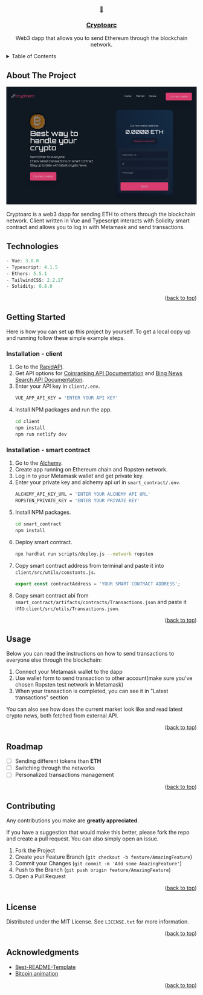 <div id="top"></div>

<!-- PROJECT HEADER -->
<br />
<div align="center">
  <a href="https://github.com/kajtd/cryptoarc">
    🔗
  </a>

<a href="https://cryptoarc.netlify.app/">
  <h3 align="center">Cryptoarc</h3>
</a>
  <p align="center">
    Web3 dapp that allows you to send Ethereum through the blockchain network.
  </p>
</div>

<!-- TABLE OF CONTENTS -->
<details>
  <summary>Table of Contents</summary>
  <ul>
    <li><a href="#about-the-project">About The Project</a></li>
    <li><a href="#technologies">Technologies</a></li>
    <li><a href="#getting-started">Getting Started</a></li>
    <li><a href="#usage">Usage</a></li>
    <li><a href="#roadmap">Roadmap</a></li>
    <li><a href="#contributing">Contributing</a></li>
    <li><a href="#license">License</a></li>
    <li><a href="#acknowledgments">Acknowledgments</a></li>
  </ul>
</details>

<!-- ABOUT THE PROJECT -->

## About The Project

![Website gif](../screencapture.png)

Cryptoarc is a web3 dapp for sending ETH to others through the blockchain network. Client written in Vue and Typescript interacts with Solidity smart contract and allows you to log in with Metamask and send transactions.

<!-- TECHNOLOGIES -->

## Technologies

```js
- Vue: 3.0.0
- Typescript: 4.1.5
- Ethers: 5.5.1
- TailwindCSS: 2.2.17
- Solidity: 0.8.0
```

<p align="right">(<a href="#top">back to top</a>)</p>
<!-- GETTING STARTED -->

## Getting Started

Here is how you can set up this project by yourself.
To get a local copy up and running follow these simple example steps.

### Installation - client

1.  Go to the [RapidAPI](https://rapidapi.com/).
2.  Get API options for [Coinranking API Documentation](https://rapidapi.com/microsoft-azure-org-microsoft-cognitive-services/api/bing-news-search1) and [Bing News Search API Documentation](https://rapidapi.com/Coinranking/api/coinranking1/details).
3.  Enter your API key in `client/.env`.
    ```sh
    VUE_APP_API_KEY = 'ENTER YOUR API KEY'
    ```
4.  Install NPM packages and run the app.
    ```sh
    cd client
    npm install
    npm run netlify dev
    ```

### Installation - smart contract

1.  Go to the [Alchemy](https://www.alchemy.com/).
2.  Create app running on Ethereum chain and Ropsten network.
3.  Log in to your Metamask wallet and get private key.
4.  Enter your private key and alchemy api url in `smart_contract/.env`.
    ```sh
    ALCHEMY_API_KEY_URL = 'ENTER YOUR ALCHEMY API URL'
    ROPSTEN_PRIVATE_KEY = 'ENTER YOUR PRIVATE KEY'
    ```
5.  Install NPM packages.
    ```sh
    cd smart_contract
    npm install
    ```
6.  Deploy smart contract.
    ```sh
    npx hardhat run scripts/deploy.js --network ropsten
    ```
7.  Copy smart contract address from terminal and paste it into `client/src/utils/constants.js`.
    ```js
    export const contractAddress = 'YOUR SMART CONTRACT ADDRESS';
    ```
8.  Copy smart contract abi from `smart_contract/artifacts/contracts/Transactions.json` and paste it into `client/src/utils/Transactions.json`.

<p align="right">(<a href="#top">back to top</a>)</p>

<!-- USAGE -->

## Usage

Below you can read the instructions on how to send transactions to everyone else through the blockchain:

<ol>
    <li>Connect your Metamask wallet to the dapp</li>
    <li>Use wallet form to send transaction to other account(make sure you've chosen Ropsten test network in Metamask)</li>
    <li>When your transaction is completed, you can see it in "Latest transactions" section</li>
</ol>

You can also see how does the current market look like and read latest crypto news, both fetched from external API.

<p align="right">(<a href="#top">back to top</a>)</p>

<!-- ROADMAP -->

## Roadmap

- [ ] Sending different tokens than **ETH**
- [ ] Switching through the networks
- [ ] Personalized transactions management

<p align="right">(<a href="#top">back to top</a>)</p>

<!-- CONTRIBUTING -->

## Contributing

Any contributions you make are **greatly appreciated**.

If you have a suggestion that would make this better, please fork the repo and create a pull request. You can also simply open an issue.

1. Fork the Project
2. Create your Feature Branch (`git checkout -b feature/AmazingFeature`)
3. Commit your Changes (`git commit -m 'Add some AmazingFeature'`)
4. Push to the Branch (`git push origin feature/AmazingFeature`)
5. Open a Pull Request

<p align="right">(<a href="#top">back to top</a>)</p>

<!-- LICENSE -->

## License

Distributed under the MIT License. See `LICENSE.txt` for more information.

<p align="right">(<a href="#top">back to top</a>)</p>

## Acknowledgments

- [Best-README-Template](https://github.com/othneildrew/Best-README-Template)
- [Bitcoin animation](https://github.com/othneildrew/Best-README-Template)

<p align="right">(<a href="#top">back to top</a>)</p>
